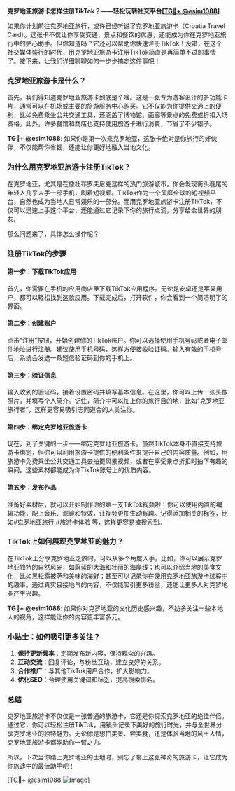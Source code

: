 **克罗地亚旅游卡怎样注册TikTok？——轻松玩转社交平台[[TG💪+ @esim1088](https://t.me/s/esim1088)]**

如果你计划前往克罗地亚旅行，或许已经听说了克罗地亚旅游卡（Croatia Travel Card）。这张卡不仅让你享受交通、景点和餐饮的优惠，还能成为你在克罗地亚旅行中的贴心助手。但你知道吗？它还可以帮助你快速注册TikTok！没错，在这个社交媒体盛行的时代，用克罗地亚旅游卡注册TikTok简直是再简单不过的事情了。接下来，让我们详细聊聊如何一步步搞定这件事吧！

### 克罗地亚旅游卡是什么？

首先，我们得知道克罗地亚旅游卡到底是个啥。这是一张专为游客设计的多功能卡片，通常可以在机场或主要的旅游服务中心购买。它不仅能为你提供交通上的便利，比如免费乘坐公共交通工具，还涵盖了博物馆、画廊等景点的免费或折扣入场资格。此外，许多餐馆和商店也支持使用旅游卡进行消费，节省了不少银子。

**TG💪+ @esim1088**: 如果你是第一次来克罗地亚，这张卡绝对是你旅行的好伙伴，不仅能帮你省钱，还能让你更好地融入当地文化。

### 为什么用克罗地亚旅游卡注册TikTok？

在克罗地亚，尤其是在像杜布罗夫尼克这样的热门旅游城市，你会发现街头巷尾的年轻人几乎人手一部手机，刷着短视频。TikTok作为一个风靡全球的短视频平台，自然也成为当地人日常娱乐的一部分。而用克罗地亚旅游卡注册TikTok，不仅可以迅速上手这个平台，还能通过它记录下你的旅行点滴，分享给全世界的朋友。

那么问题来了，具体怎么操作呢？

### 注册TikTok的步骤

#### 第一步：下载TikTok应用

首先，你需要在手机的应用商店里下载TikTok应用程序。无论是安卓还是苹果用户，都可以轻松找到这款应用。下载完成后，打开软件，你会看到一个简洁明了的界面。

#### 第二步：创建账户

点击“注册”按钮，开始创建你的TikTok账户。你可以选择使用手机号码或者电子邮件地址进行注册。建议使用手机号码，这样方便接收验证码。输入有效的手机号后，系统会发送一条短信验证码到你的手机上。

#### 第三步：验证信息

输入收到的验证码，接着设置密码并填写基本信息。在这里，你可以上传一张头像照片，并填写个人简介。记住，简介中可以加上你的旅行目的地，比如“克罗地亚旅行者”，这样更容易吸引志同道合的人关注你。

#### 第四步：绑定克罗地亚旅游卡

现在，到了关键的一步——绑定克罗地亚旅游卡。虽然TikTok本身不直接支持旅游卡绑定，但你可以利用旅游卡提供的便利条件来提升自己的内容质量。例如，用旅游卡免费乘坐公共交通工具去拍摄风景视频，或者在享受景点折扣时拍下有趣的瞬间。这些素材都能成为你TikTok账号上的优质内容。

#### 第五步：发布作品

准备好素材后，就可以开始制作你的第一支TikTok视频啦！你可以使用内置的编辑功能，配上音乐、滤镜和特效，让视频更加生动有趣。记得添加相关的标签，比如#克罗地亚旅行 #旅游卡体验 等，这样更容易被搜索到。

### TikTok上如何展现克罗地亚的魅力？

在TikTok上分享克罗地亚之旅时，可以从多个角度入手。比如，你可以展示克罗地亚独特的自然风光，如蔚蓝的大海和壮丽的海岸线；也可以介绍当地的美食文化，比如黑松露披萨和美味的海鲜；甚至可以记录你在使用克罗地亚旅游卡过程中的趣事。通过真实且接地气的内容，不仅能吸引更多粉丝，还能让更多人对克罗地亚产生兴趣。

**TG💪+ @esim1088**: 如果你对克罗地亚的文化历史感兴趣，不妨多关注一些本地人的视角，这样能让你的内容更丰富多元。

### 小贴士：如何吸引更多关注？

1. **保持更新频率**：定期发布新内容，保持观众的兴趣。
2. **互动交流**：回复评论，与粉丝互动，建立良好的关系。
3. **合作推广**：与其他TikTok用户合作，扩大影响力。
4. **优化SEO**：合理使用关键词和标签，提高搜索排名。

### 总结

克罗地亚旅游卡不仅仅是一张普通的旅游卡，它还是你探索克罗地亚的绝佳伴侣。通过它，你可以轻松注册TikTok，用镜头记录下美好的旅行时光，并与全世界分享克罗地亚的独特魅力。无论你是想拍美景、尝美食，还是体验当地的风土人情，克罗地亚旅游卡都能助你一臂之力。

所以，下次当你踏上克罗地亚的土地时，别忘了带上这张神奇的旅游卡，让它成为你旅途中的最佳助手吧！

[[TG💪+ @esim1088](https://t.me/s/esim1088) ![Image](https://i.postimg.cc/4NQfJmqS/Snipaste-2025-05-13-00-14-12.png)]